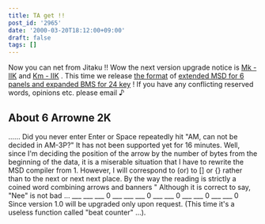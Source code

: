 ```yaml
---
title: TA get !!
post_id: '2965'
date: '2000-03-20T18:12:00+09:00'
draft: false
tags: []
---
```


Now you can net from Jitaku !! Wow the next version upgrade notice is [Mk - IIK](/mk-iik) and [Km - IIK](/km-iik) . This time we release [the format](/filez/app/kmanibms.txt) of [extended MSD for 6](/filez/app/MSD2K.txt) [panels and expanded BMS for 24 key](/filez/app/kmanibms.txt) ! If you have any conflicting reserved words, opinions etc. please email ♪

## About 6 Arrowne 2K

...... Did you never enter Enter or Space repeatedly hit "AM, can not be decided in AM-3P?" It has not been supported yet for 16 minutes. Well, since I'm deciding the position of the arrow by the number of bytes from the beginning of the data, it is a miserable situation that I have to rewrite the MSD compiler from 1. However, I will correspond to (or) to \[\] or {} rather than to the next or next next place. By the way the reading is strictly a coined word combining arrows and banners " Although it is correct to say, "Nee" is not bad ... ___ ___ ___ 0 ___ ___ ___ 0 ___ ___ 0 ___ ___ 0 ___ ___ 0 Since version 1.0 will be upgraded only upon request. (This time it's a useless function called "beat counter" ...).